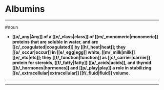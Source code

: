 # Albumins
---
#noun
- **[[a/_any|Any]] of a [[c/_class|class]] of [[m/_monomeric|monomeric]] proteins that are soluble in water, and are [[c/_coagulated|coagulated]] by [[h/_heat|heat]]; they [[o/_occur|occur]] in [[e/_egg|egg]] white, [[m/_milk|milk]] [[e/_etc|etc]]; they [[f/_function|function]] as [[c/_carrier|carrier]] protein for steroids, [[f/_fatty|fatty]] [[a/_acids|acids]], and thyroid [[h/_hormones|hormones]] and [[p/_play|play]] a role in stabilizing [[e/_extracellular|extracellular]] [[f/_fluid|fluid]] volume.**
---
---
